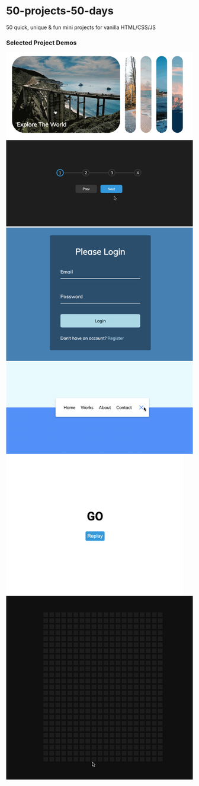 # 50-projects-50-days
50 quick, unique &amp; fun mini projects for vanilla HTML/CSS/JS

### Selected Project Demos
<img src="SelectedDemos/1.gif" alt="demo1">
<img src="SelectedDemos/2.gif" alt="demo2">
<img src="SelectedDemos/8.gif" alt="demo3">
<img src="SelectedDemos/13.gif" alt="demo4">
<img src="SelectedDemos/34.gif" alt="demo5">
<img src="SelectedDemos/36.gif" alt="demo6">